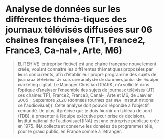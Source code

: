 # Analyse de données sur les différentes théma-tiques des journaux télévisés diffusées sur 06 chaines françaises (TF1, France2, France3, Ca-nal+, Arte, M6)
> ELITEHIVE (entreprise fictive) est une chaine française nouvellement créée, voulant connaitre les différentes thématiques proposées par leurs concurrents, afin d’établir leur propre programme des sujets de journaux télévisés.
Je suis une analyste de données junior de l’équipe marketing digital. Le Manager Christian DDARK, m’a sollicité dans l’optique d’analyser l’ensemble des sujets de journaux télévisés (JT) des chaines TF1, France2, France3, Canal+, Arte et M6, de Janvier 2005 – Septembre 2020 (données fournies par INA (Institut national de l'audiovisuel)). 
Cette analyse doit pouvoir répondre à l’objectif demandé. De plus, il précise que je dois fournir un tableau de bord (TDB), à présenter à l’équipe exécutive pour prise de décisions.
Institut national de l’audiovisuel (INA) est une entreprise publique crée en 1975. INA collecte et conserve les données de programmes télé, pour le grand public, en France comme à l’étranger.
